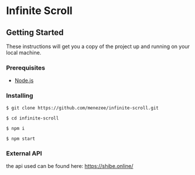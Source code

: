 # Infinite Scroll

## Getting Started

These instructions will get you a copy of the project up and running on your local machine.

### Prerequisites

* [Node.js](https://nodejs.org)

### Installing

```
$ git clone https://github.com/menezee/infinite-scroll.git

$ cd infinite-scroll

$ npm i

$ npm start

```

### External API
the api used can be found here: https://shibe.online/